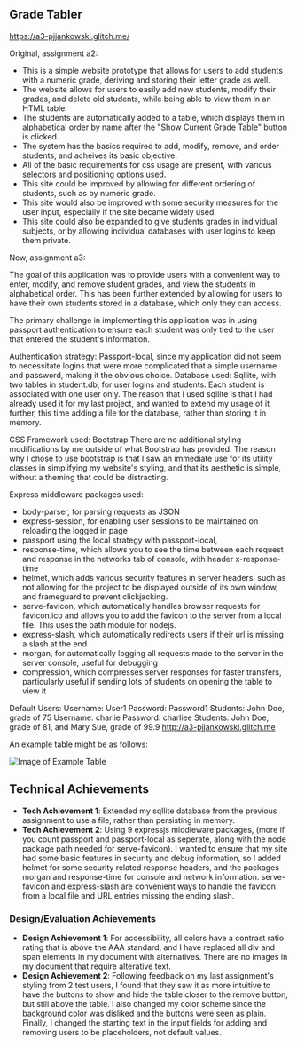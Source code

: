 ## Grade Tabler

https://a3-pjjankowski.glitch.me/

Original, assignment a2:
- This is a simple website prototype that allows for users to add students with a numeric grade, deriving and storing their letter grade as well.
- The website allows for users to easily add new students, modify their grades, and delete old students, while being able to view them in an HTML table.
- The students are automatically added to a table, which displays them in alphabetical order by name after the "Show Current Grade Table" button is clicked.
- The system has the basics required to add, modify, remove, and order students, and acheives its basic objective.
- All of the basic requirements for css usage are present, with various selectors and positioning options used.
- This site could be improved by allowing for different ordering of students, such as by numeric grade.
- This site would also be improved with some security measures for the user input, especially if the site became widely used.
- This site could also be expanded to give students grades in individual subjects, or by allowing individual databases with user logins to keep them private.

New, assignment a3:

The goal of this application was to provide users with a convenient way to enter, modify, and remove student grades, and view the students in alphabetical order.
This has been further extended by allowing for users to have their own students stored in a database, which only they can access.

The primary challenge in implementing this application was in using passport authentication to ensure each student was only tied to the user that entered the student's information.

Authentication strategy: Passport-local, since my application did not seem to necessitate logins that were more complicated that a simple username and password, making it the obvious choice.
Database used: Sqllite, with two tables in student.db, for user logins and students. Each student is associated with one user only.
The reason that I used sqllite is that I had already used it for my last project, and wanted to extend my usage of it further, this time adding a file for the database, rather than storing it in memory.

CSS Framework used: Bootstrap
There are no additional styling modifications by me outside of what Bootstrap has provided.
The reason why I chose to use bootstrap is that I saw an immediate use for its utility classes in simplifying my website's styling, and that its aesthetic is simple, without a theming that could be distracting. 


Express middleware packages used:
- body-parser, for parsing requests as JSON
- express-session, for enabling user sessions to be maintained on reloading the logged in page
- passport using the local strategy with passport-local,
- response-time, which allows you to see the time between each request and response in the networks tab of console, with header x-response-time
- helmet, which adds various security features in server headers, such as not allowing for the project to be displayed outside of its own window, and frameguard to prevent clickjacking.
- serve-favicon, which automatically handles browser requests for favicon.ico and allows you to add the favicon to the server from a local file. This uses the path module for nodejs. 
- express-slash, which automatically redirects users if their url is missing a slash at the end
- morgan, for automatically logging all requests made to the server in the server console, useful for debugging
- compression, which compresses server responses for faster transfers, particularly useful if sending lots of students on opening the table to view it


Default Users:
     Username: User1
     Password: Password1
     Students: John Doe, grade of 75
     Username: charlie
     Password: charliee
     Students: John Doe, grade of 81, and Mary Sue, grade of 99.9
http://a3-pjjankowski.glitch.me

An example table might be as follows:

![Image of Example Table](https://cdn.glitch.com/5cd46ecf-8f21-44d2-941d-1799ff06883e%2FGradeTable.PNG?v=1568587030243)


## Technical Achievements
- **Tech Achievement 1**: Extended my sqllite database from the previous assignment to use a file, rather than persisting in memory.
- **Tech Achievement 2**: Using 9 expressjs middleware packages, (more if you count passport and passport-local as seperate, 
along with the node package path needed for serve-favicon). I wanted to ensure that my site had some basic features in security and 
debug information, so I added helmet for some security related response headers, and the packages morgan and response-time for console
and network information. serve-favicon and express-slash are convenient ways to handle the favicon from a local file and URL entries 
missing the ending slash.
### Design/Evaluation Achievements
- **Design Achievement 1**: For accessibility, all colors have a contrast ratio rating that is above the AAA standard, 
and I have replaced all div and span elements in my document with alternatives. There are no images in my document that require alterative text.
- **Design Achievement 2**: Following feedback on my last assignment's styling from 2 test users, I found that they saw it as more 
intuitive to have the buttons to show and hide the table closer to the remove button, but still above the table. I also changed my 
color scheme since the background color was disliked and the buttons were seen as plain. Finally, I changed the starting text in the 
input fields for adding and removing users to be placeholders, not default values.